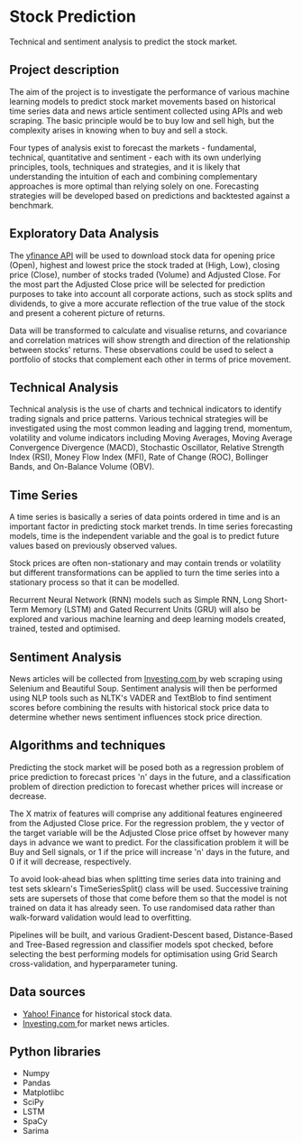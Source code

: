 # Stock Prediction
Technical and sentiment analysis to predict the stock market.

## Project description
The aim of the project is to investigate the performance of various machine learning models to predict stock market movements based on historical time series data and news article sentiment collected using APIs and web scraping. The basic principle would be to buy low and sell high, but the complexity arises in knowing when to buy and sell a stock.

Four types of analysis exist to forecast the markets - fundamental, technical, quantitative and sentiment - each with its own underlying principles, tools, techniques and strategies, and it is likely that understanding the intuition of each and combining complementary approaches is more optimal than relying solely on one. Forecasting strategies will be developed based on predictions and backtested against a benchmark.


## Exploratory Data Analysis
The [yfinance API](https://github.com/ranaroussi/yfinance) will be used to download stock data for opening price (Open), highest and lowest price the stock traded at (High, Low), closing price (Close), number of stocks traded (Volume) and Adjusted Close. For the most part the Adjusted Close price will be selected for prediction purposes to take into account all corporate actions, such as stock splits and dividends, to give a more accurate reflection of the true value of the stock and present a coherent picture of returns.

Data will be transformed to calculate and visualise returns, and covariance and correlation matrices will show strength and direction of the relationship between stocks' returns. These observations could be used to select a portfolio of stocks that complement each other in terms of price movement.

## Technical Analysis
Technical analysis is the use of charts and technical indicators to identify trading signals and price patterns. Various technical strategies will be investigated using the most common leading and lagging trend, momentum, volatility and volume indicators including Moving Averages, Moving Average Convergence Divergence (MACD), Stochastic Oscillator, Relative Strength Index (RSI), Money Flow Index (MFI), Rate of Change (ROC), Bollinger Bands, and On-Balance Volume (OBV).


## Time Series
A time series is basically a series of data points ordered in time and is an important factor in predicting stock market trends. In time series forecasting models, time is the independent variable and the goal is to predict future values based on previously observed values.

Stock prices are often non-stationary and may contain trends or volatility but different transformations can be applied to turn the time series into a stationary process so that it can be modelled.





Recurrent Neural Network (RNN) models such as Simple RNN, Long Short-Term Memory (LSTM) and Gated Recurrent Units (GRU) will also be explored and various machine learning and deep learning models created, trained, tested and optimised.


## Sentiment Analysis
News articles will be collected from [Investing.com ](https://uk.investing.com/) by web scraping using Selenium and Beautiful Soup. Sentiment analysis will then be performed using NLP tools such as NLTK's VADER and TextBlob to find sentiment scores before combining the results with historical stock price data to determine whether news sentiment influences stock price direction.

## Algorithms and techniques
Predicting the stock market will be posed both as a regression problem of price prediction to forecast prices 'n' days in the future, and a classification problem of direction prediction to forecast whether prices will increase or decrease.

The X matrix of features will comprise any additional features engineered from the Adjusted Close price. For the regression problem, the y vector of the target variable will be the Adjusted Close price offset by however many days in advance we want to predict. For the classification problem it will be Buy and Sell signals, or 1 if the price will increase 'n' days in the future, and 0 if it will decrease, respectively.

To avoid look-ahead bias when splitting time series data into training and test sets sklearn's TimeSeriesSplit() class will be used. Successive training sets are supersets of those that come before them so that the model is not trained on data it has already seen. To use randomised data rather than walk-forward validation would lead to overfitting.

Pipelines will be built, and various Gradient-Descent based, Distance-Based and Tree-Based regression and classifier models spot checked, before selecting the best performing models for optimisation using Grid Search cross-validation, and hyperparameter tuning.

## Data sources

* [Yahoo! Finance](https://uk.finance.yahoo.com/) for historical stock data.
* [Investing.com ](https://uk.investing.com/) for market news articles.

## Python libraries

* Numpy
* Pandas
* Matplotlibc
* SciPy
* LSTM
* SpaCy
* Sarima

